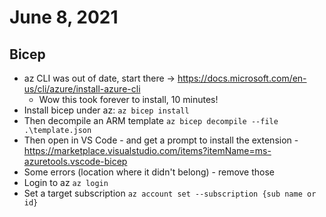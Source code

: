 # June 8, 2021

## Bicep

- az CLI was out of date, start there -> https://docs.microsoft.com/en-us/cli/azure/install-azure-cli
  - Wow this took forever to install, 10 minutes!
- Install bicep under az: `az bicep install`
- Then decompile an ARM template `az bicep decompile --file .\template.json`
- Then open in VS Code - and get a prompt to install the extension - https://marketplace.visualstudio.com/items?itemName=ms-azuretools.vscode-bicep
- Some errors (location where it didn't belong) - remove those
- Login to az `az login`
- Set a target subscription `az account set --subscription {sub name or id}`